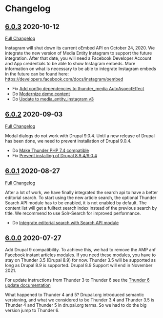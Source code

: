 # Changelog

## [6.0.3](https://github.com/thunder/thunder-distribution/tree/6.0.3) 2020-10-12
[Full Changelog](https://github.com/thunder/thunder-distribution/compare/6.0.2...6.0.3)

Instagram will shut down its current oEmbed API on October 24, 2020. We integrate the new version of Media Entity Instagram to support the future integration.
After that date, you will need a Facebook Developer Account and App credentials to be able to show Instagram embeds.
More information on what is necessary to be able to integrate Instagram embeds in the future can be found here:
https://developers.facebook.com/docs/instagram/oembed

- Fix [Add config dependencies to thunder_media AutoAspectEffect](https://www.drupal.org/node/3164391)
- Do [Modernize demo content](https://www.drupal.org/node/3171543)
- Do [Update to media_entity_instagram v3](https://www.drupal.org/node/3171500)

## [6.0.2](https://github.com/thunder/thunder-distribution/tree/6.0.2) 2020-09-03
[Full Changelog](https://github.com/thunder/thunder-distribution/compare/6.0.1...6.0.2)

Modal dialogs do not work with Drupal 9.0.4. Until a new release of Drupal has been done, we need to prevent installation of Drupal 9.0.4.

- Do [Make Thunder PHP 7.4 compatible](https://www.drupal.org/node/3168860)
- Fix [Prevent installing of Drupal 8.9.4/9.0.4](https://www.drupal.org/node/3168846)

## [6.0.1](https://github.com/thunder/thunder-distribution/tree/6.0.1) 2020-08-27
[Full Changelog](https://github.com/thunder/thunder-distribution/compare/6.0.0...6.0.1)

After a lot of work, we have finally integrated the search api to have a better editorial search.
To start using the new article search, the optional Thunder Search API module has to be enabled, it is not enabled by default. The content list will get a fulltext search index instead of the previous search by title.
We recommend to use Solr-Search for improved performance.

- Do [Integrate editorial search with Search API module](https://www.drupal.org/node/2899254)

## [6.0.0](https://github.com/thunder/thunder-distribution/tree/6.0.0) 2020-07-27

Add Drupal 9 compatibility. To achieve this, we had to remove the AMP anf Facebook instant articles modules. If you need
these modules, you have to stay on Thunder 3.5 (Drupal 8.9) for now. Thunder 3.5 will be supported as long as Drupal 8.9
is supported. Drupal 8.9 Support will end in November 2021.

For update instructions from Thunder 3 to Thunder 6 see the [Thunder 6 update documentation](https://thunder.github.io/thunder-documentation/update-3-to-6)

What happened to Thunder 4 and 5? Drupal.org introduced semantic versioning, and what we considered to be Thunder 3.4 and Thunder 3.5
is Thunder 4 and Thunder 5 in drupal.org terms. So we had to do the big version jump to Thunder 6.
